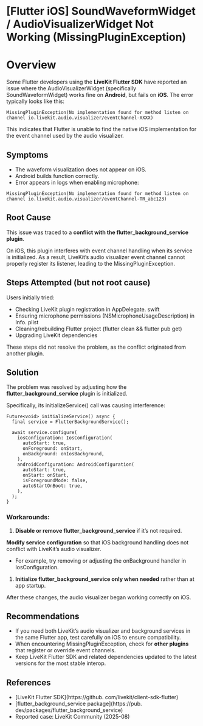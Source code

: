 # [Flutter iOS] SoundWaveformWidget / AudioVisualizerWidget Not Working (MissingPluginException)

# Overview

Some Flutter developers using the **LiveKit Flutter SDK** have reported an issue where the AudioVisualizerWidget (specifically SoundWaveformWidget) works fine on **Android**, but fails on **iOS**. The error typically looks like this:


```
MissingPluginException(No implementation found for method listen on channel io.livekit.audio.visualizer/eventChannel-XXXX)
```

This indicates that Flutter is unable to find the native iOS implementation for the event channel used by the audio visualizer.


## Symptoms


- The waveform visualization does not appear on iOS.
- Android builds function correctly.
- Error appears in logs when enabling microphone:


```
MissingPluginException(No implementation found for method listen on channel io.livekit.audio.visualizer/eventChannel-TR_abc123)
```


## Root Cause

This issue was traced to a **conflict with the flutter_background_service plugin**.

On iOS, this plugin interferes with event channel handling when its service is initialized. As a result, LiveKit’s audio visualizer event channel cannot properly register its listener, leading to the MissingPluginException.


## Steps Attempted (but not root cause)

Users initially tried:


- Checking LiveKit plugin registration in AppDelegate. swift
- Ensuring microphone permissions (NSMicrophoneUsageDescription) in Info. plist
- Cleaning/rebuilding Flutter project (flutter clean && flutter pub get)
- Upgrading LiveKit dependencies

These steps did not resolve the problem, as the conflict originated from another plugin.


## Solution

The problem was resolved by adjusting how the **flutter_background_service** plugin is initialized.

Specifically, its initializeService() call was causing interference:


```
Future<void> initializeService() async {
  final service = FlutterBackgroundService();

  await service.configure(
    iosConfiguration: IosConfiguration(
      autoStart: true,
      onForeground: onStart,
      onBackground: onIosBackground,
    ),
    androidConfiguration: AndroidConfiguration(
      autoStart: true,
      onStart: onStart,
      isForegroundMode: false,
      autoStartOnBoot: true,
    ),
  );
}
```


### Workarounds:


1. **Disable or remove flutter_background_service** if it’s not required.

**Modify service configuration** so that iOS background handling does not conflict with LiveKit’s audio visualizer.


- For example, try removing or adjusting the onBackground handler in IosConfiguration.


1. **Initialize flutter_background_service only when needed** rather than at app startup.

After these changes, the audio visualizer began working correctly on iOS.


## Recommendations


- If you need both LiveKit’s audio visualizer and background services in the same Flutter app, test carefully on iOS to ensure compatibility.
- When encountering MissingPluginException, check for **other plugins** that register or override event channels.
- Keep LiveKit Flutter SDK and related dependencies updated to the latest versions for the most stable interop.


## References


- [LiveKit Flutter SDK](https://github. com/livekit/client-sdk-flutter)
- [flutter_background_service package](https://pub. dev/packages/flutter_background_service)
- Reported case: LiveKit Community (2025-08)